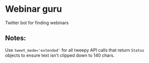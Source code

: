 # Webinar guru

Twitter bot for finding webinars 



## Notes:

Use `tweet_mode='extended'` for all tweepy API calls that return `Status` objects to ensure text isn't clipped down to 140 chars. 